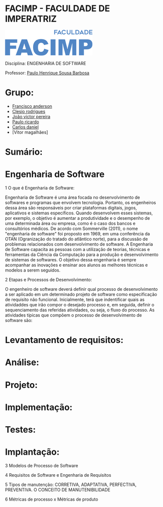 # FACIMP - FACULDADE DE IMPERATRIZ
![alt text](/facimp.png "Facimp")


Disciplina: ENGENHARIA DE SOFTWARE

Professor: 
[Paulo Henrique Sousa Barbosa](https://github.com/agenteph)


# Grupo:
* [Francisco anderson](https://github.com/franAnder)
* [Clesio rodrigues](https://github.com/clesiocrc)
* [João victor pereira](https://github.com/jvpererinha)
* [Paulo ricardo](https://github.com/PauloRicard0)
* [Carlos daniel](https://github.com/kodagmaster) 
* [Vitor magalhães]


# Sumário: 

# Engenharia de Software 

1 O que é Engenharia de Software:
 
 Engenharia de Software é uma área focada no desenvolvimento de softwares e programas que envolvem tecnologia. Portanto, os engenheiros dessa área são responsáveis por criar plataformas digitais, jogos, aplicativos e sistemas específicos. Quando desenvolvem esses sistemas, por exemplo, o objetivo é aumentar a produtividade e o desempenho de uma determinada área ou empresa, como é o caso dos bancos e consultórios médicos. 
De acordo com Sommerville (2011), o nome "engenharia de software" foi proposto em 1969, em uma conferência da OTAN (Ogranização do tratado do atlântico norte), para a discussão de problemas relacionados com desenvolvimento de software.
 A Engenharia de Software capacita as pessoas com a utilização de teorias, técnicas e ferramentas da Ciência da Computação para a produção e desenvolvimento de sistemas de softwares. O objetivo dessa engenharia é sempre acompanhar as inovações e ensinar aos alunos as melhores técnicas e modelos a serem seguidos.

 2 Etapas e Processos de Desenvolvimento:
 
 O engenheiro de software deverá definir qual processo de desenvolvimento a ser aplicado em um determinado projeto de software como especificação de requisito não funcional. Inicialmente, terá que indentificar quais as atividaddes que irão compor o desejado processo e, em seguida, definir o sequenciamento das referidas atividades, ou seja, o fluxo do processo.
 As atividades típicas que compõem o processo de desenvolvimento de software são: 

# Levantamento de requisitos:

# Análise:

# Projeto:

# Implementação:

# Testes:

# Implantação:

 3 Modelos de Processo de Software

 4 Requisitos de Software e Engenharia de Requisitos

 5 Tipos de manutenção: CORRETIVA, ADAPTATIVA, PERFECTIVA, PREVENTIVA. O CONCEITO DE MANUTENIBILIDADE
 
 6 Métricas de processo x Métricas de produto
